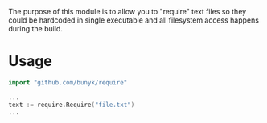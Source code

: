 The purpose of this module is to allow you to "require" text files so they could be hardcoded in single executable and all filesystem access happens during the build. 

# Usage

```go
import "github.com/bunyk/require"

...
text := require.Require("file.txt")
...
```

